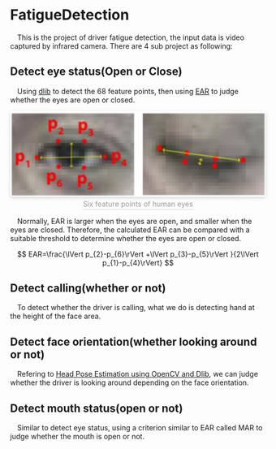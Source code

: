 # FatigueDetection
&emsp;This is the project of driver fatigue detection, the input data is video captured by infrared camera. There are 4 sub project as following:

## Detect eye status(Open or Close)
&emsp;Using [dlib](https://github.com/davisking/dlib) to detect the 68 feature points, then using [EAR](http://cmp.felk.cvut.cz/ftp/articles/cech/Soukupova-CVWW-2016.pdf) to judge whether the eyes are open or closed.

<center>
    <img style="border-radius: 0.3125em;
    box-shadow: 0 2px 4px 0 rgba(34,36,38,.12),0 2px 10px 0 rgba(34,36,38,.08);" 
    src="6points.png">
    <br>
    <div style="color:orange; border-bottom: 1px solid #d9d9d9;
    display: inline-block;
    color: #999;
    padding: 2px;">Six feature points of human eyes</div>
</center>

&emsp;Normally, EAR is larger when the eyes are open, and smaller when the eyes are closed. Therefore, the calculated EAR can be compared with a suitable threshold to determine whether the eyes are open or closed.

$$
EAR=\frac{\lVert p_{2}-p_{6}\rVert +\lVert p_{3}-p_{5}\rVert }{2\lVert p_{1}-p_{4}\rVert}
$$

## Detect calling(whether or not)
&emsp;To detect whether the driver is calling, what we do is detecting hand at the height of the face area.

## Detect face orientation(whether looking around or not)
&emsp;Refering to [Head Pose Estimation using OpenCV and Dlib](https://www.learnopencv.com/head-pose-estimation-using-opencv-and-dlib/), we can judge whether the driver is looking around depending on the face orientation.

## Detect mouth status(open or not)
&emsp;Similar to detect eye status, using a criterion similar to EAR called MAR to judge whether the mouth is open or not.
